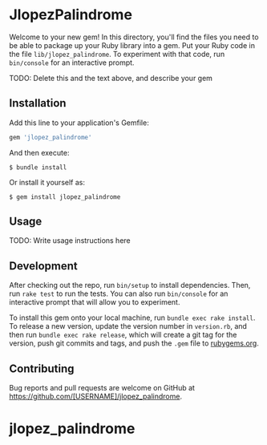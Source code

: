 # JlopezPalindrome

Welcome to your new gem! In this directory, you'll find the files you need to be able to package up your Ruby library into a gem. Put your Ruby code in the file `lib/jlopez_palindrome`. To experiment with that code, run `bin/console` for an interactive prompt.

TODO: Delete this and the text above, and describe your gem

## Installation

Add this line to your application's Gemfile:

```ruby
gem 'jlopez_palindrome'
```

And then execute:

    $ bundle install

Or install it yourself as:

    $ gem install jlopez_palindrome

## Usage

TODO: Write usage instructions here

## Development

After checking out the repo, run `bin/setup` to install dependencies. Then, run `rake test` to run the tests. You can also run `bin/console` for an interactive prompt that will allow you to experiment.

To install this gem onto your local machine, run `bundle exec rake install`. To release a new version, update the version number in `version.rb`, and then run `bundle exec rake release`, which will create a git tag for the version, push git commits and tags, and push the `.gem` file to [rubygems.org](https://rubygems.org).

## Contributing

Bug reports and pull requests are welcome on GitHub at https://github.com/[USERNAME]/jlopez_palindrome.

# jlopez_palindrome
